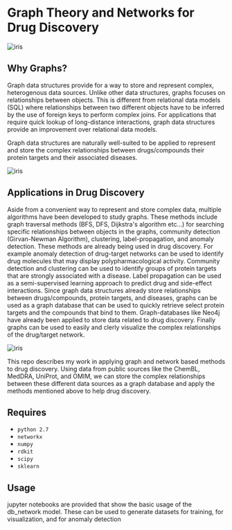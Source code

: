 # Graph Theory and Networks for Drug Discovery 

![iris](https://raw.githubusercontent.com/Vanabins28/db_network/images/P3.png)


Why Graphs?
----------
Graph data structures provide for a way to store and represent complex, heterogenous data sources. Unlike other data structures, graphs focuses on relationships between objects. This is different from relational data models (SQL) where relationships between two different objects have to be inferred by the use of foreign keys to perform complex joins. For applications that require quick lookup of long-distance interactions, graph data structures provide an improvement over relational data models. 


Graph data structures are naturally well-suited to be applied to represent and store the complex relationships between drugs/compounds their protein targets and their associated diseases. 

![iris](https://raw.githubusercontent.com/Vanabins28/db_network/images/Drug_example.png)


Applications in Drug Discovery
----------
Aside from a convenient way to represent and store complex data, multiple algorithms have been developed to study graphs. These methods include graph traversal methods (BFS, DFS, Dijkstra's algorithm etc...) for searching specific relationships between objects in the graphs, community detection (Girvan-Newman Algorithm), clustering, label-propagation, and anomaly detection. 
These methods are already being used in drug discovery. For example anomaly detection of drug-target networks can be used to identify drug molecules that may display polypharmacological activity. Community detection and clustering can be used to identify groups of protein targets that are strongly associated with a disease. Label propagation can be used as a semi-supervised learning approach to predict drug and side-effect interactions.
Since graph data structures already store relationships between drugs/compounds, protein targets, and diseases, graphs can be used as a graph database that can be used to quickly retrieve select protein targets and the compounds that bind to them. Graph-databases like Neo4j have already been applied to store data related to drug discovery.
Finally graphs can be used to easily and clerly visualize the complex relationships of the drug/target network.

![iris](https://raw.githubusercontent.com/Vanabins28/db_network/images/P2.png)


This repo describes my work in applying graph and network based methods to drug discovery. Using data from public sources like the ChemBL, MedDRA, UniProt, and OMIM, we can store the complex relationships between these different data sources as a graph database and apply the methods mentioned above to help drug discovery.


Requires
--------
* `python 2.7`
* `networkx`
* `numpy`
* `rdkit`
* `scipy`
* `sklearn`

Usage
---------
jupyter notebooks are provided that show the basic usage of the db_network model. These can be used to generate datasets for training, for visualization, and for anomaly detection
